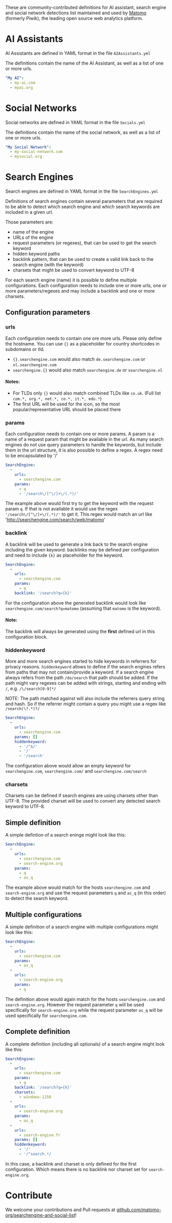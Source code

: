 These are community-contributed definitions for AI assistant, search engine and social network detections list maintained and used by [Matomo](https://matomo.org/) (formerly Piwik), the leading open source web analytics platform.

# AI Assistants

AI Assistants are defined in YAML format in the file `AIAssistants.yml`

The definitions contain the name of the AI Assistant, as well as a list of one or more urls.

```YAML
"My AI":
  - my-ai.com
  - myai.org
```

# Social Networks

Social networks are defined in YAML format in the file `Socials.yml`

The definitions contain the name of the social network, as well as a list of one or more urls.

```YAML
"My Social Network":
  - my-social-network.com
  - mysocial.org
```

# Search Engines

Search engines are defined in YAML format in the file `SearchEngines.yml`

Definitions of search engines contain several parameters that are required to be able to detect which search engine and which search keywords are included in a given url.

Those parameters are:
- name of the engine
- URLs of the engine
- request parameters (or regexes), that can be used to get the search keyword
- hidden keyword paths
- backlink pattern, that can be used to create a valid link back to the search engine (with the keyword)
- charsets that might be used to convert keyword to UTF-8

For each search engine (name) it is possible to define multiple configurations.
Each configuration needs to include one or more urls, one or more parameters/regexes and may include a backlink and one or more charsets.

## Configuration parameters

### urls

Each configuration needs to contain one ore more urls. Please only define the hostname.
You can use `{}` as a placeholder for country shortcodes in subdomains or tld.
- `{}.searchengine.com` would also match `de.searchengine.com` or `nl.searchengine.com`
- `searchengine.{}` would also match `searchengine.de` or `searchengine.nl`

#### Notes: 
- For TLDs only `{}` would also match combined TLDs like `co.uk`. (Full list `com.*, org.*, net.*, co.*, it.*, edu.*`)
- The first URL will be used for the icon, so the most popular/representative URL should be placed there 

### params

Each configuration needs to contain one or more params. A param is a name of a request param that might be available in the url.
As many search engines do not use query parameters to handle the keywords, but include them in the url structure, it is also possible to define a regex.
A regex need to be encapsulated by '/' 

```YAML
SearchEngine:
  -
    urls:
      - searchengine.com
    params:
      - q
      - '/search\/[^\/]+\/(.*)/'
```

The example above would first try to get the keyword with the request param `q`. If that is not available it would use the regex `'/search\/[^\/]+\/(.*)/'` to get it.
This regex would match an url like 'http://searchengine.com/search/web/matomo'

### backlink

A backlink will be used to generate a link back to the search engine including the given keyword. backlinks may be defined per configuration and need to include `{k}` as placeholder for the keyword.

```YAML
SearchEngine:
  -
    urls:
      - searchengine.com
    params:
      - q
    backlink: '/search?q={k}'
```

For the configuration above the generated backlink would look like `searchengine.com/search?q=matomo` (assuming that `matomo` is the keyword).

#### Note: 

The backlink will always be generated using the __first__ defined url in this configuration block.

### hiddenkeyword

More and more search engines started to hide keywords in referrers for privacy reasons. `hiddenkeyword` allows to define if the search engines refers from paths that may not contain/provide a keyword.
If a search engine always refers from the path `/do/search` that path should be added. If the path might vary regexes can be added with strings, starting and ending with `/`, e.g. `/\/search[0-9]*/`

NOTE: The path matched against will also include the referrers query string and hash. So if the referrer might contain a query you might use a regex like `/search(\?.*)?/` 

```YAML
SearchEngine:
  -
    urls:
      - searchengine.com
    params: []
    hiddenkeyword:
      - '/^$/'
      - '/'
      - '/search'
```

The configuration above would allow an empty keyword for `searchengine.com`, `searchengine.com/` and `searchengine.com/search`

### charsets

Charsets can be defined if search engines are using charsets other than UTF-8. The provided charset will be used to convert any detected search keyword to UTF-8.

## Simple definition

A simple defintion of a search eninge might look like this:

```YAML
SearchEngine:
  -
    urls:
      - searchengine.com
      - search-engine.org
    params:
      - q
      - as_q
```

The example above would match for the hosts `searchengine.com` and `search-engine.org` and use the request parameters `q` and `as_q` (in this order) to detect the search keyword.

## Multiple configurations

A simple definition of a search engine with multiple configurations might look like this:

```YAML
SearchEngine:
  -
    urls:
      - searchengine.com
    params:
      - as_q
  -
    urls:
      - search-engine.org
    params:
      - q
```

The definition above would again match for the hosts `searchengine.com` and `search-engine.org`. However the request parameter `q` will be used specifically for `search-engine.org` while the request parameter `as_q` will be used specifically for `searchengine.com`.

## Complete definition

A complete definition (including all optionals) of a search engine might look like this:

```YAML
SearchEngine:
  -
    urls:
      - searchengine.com
    params:
      - q
    backlink: '/search?q={k}'
    charsets:
      - windows-1250
  -
    urls:
      - search-engine.org
    params:
      - as_q
  -
    urls:
      - search-engine.fr
    params: []
    hiddenkeyword:
      - '/'
      - '/^search.*/
```

In this case, a backlink and charset is only defined for the first configuration. Which means there is no backlink nor charset set for `search-engine.org`.

# Contribute

We welcome your contributions and Pull requests at [github.com/matomo-org/searchengine-and-social-list](https://github.com/matomo-org/searchengine-and-social-list/edit/master/README.md)! 

